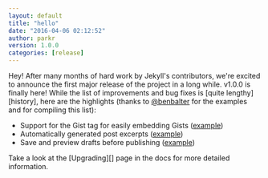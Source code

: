 ```yaml
---
layout: default
title: "hello"
date: "2016-04-06 02:12:52"
author: parkr
version: 1.0.0
categories: [release]
---
```


Hey! After many months of hard work by Jekyll's contributors, we're excited
to announce the first major release of the project in a long while. v1.0.0 is
finally here! While the list of improvements and bug fixes is [quite lengthy][history],
here are the highlights (thanks to [@benbalter](http://twitter.com/BenBalter) for the
examples and for compiling this list):

- Support for the Gist tag for easily embedding Gists ([example](https://gist.github.com/benbalter/5555251))
- Automatically generated post excerpts ([example](https://gist.github.com/benbalter/5555369))
- Save and preview drafts before publishing ([example](https://gist.github.com/benbalter/5555992))

Take a look at the [Upgrading][] page in the docs for more detailed information.
